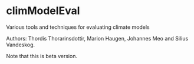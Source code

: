 # climModelEval
Various tools and techniques for evaluating climate models 

Authors: Thordis Thorarinsdottir, Marion Haugen, Johannes Meo and Silius Vandeskog. 

Note that this is beta version. 
